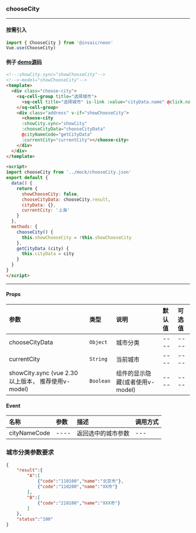 ### chooseCity
---
#### 按需引入

```js
import { ChooseCity } from '@insaic/neon'
Vue.use(ChooseCity)
```

#### 例子 [demo源码](https://github.com/insaic/neon/blob/dev/examples/routers/chooseCity.vue)
```html
<!--:showCity.sync="showChooseCity"-->
<!--v-model="showChooseCity"-->
<template>
  <div class="choose-city">
    <sq-cell-group title="选择城市">
      <sq-cell title="选择城市" is-link :value="cityData.name" @click.native="chooseCity"></sq-cell>
    </sq-cell-group>
    <div class="address" v-if="showChooseCity">
      <choose-city 
      :showCity.sync="showCity"
      :chooseCityData="chooseCityData" 
      @cityNameCode="getCityData" 
      :currentCity="currentCity"></choose-city>
    </div>
  </div>
</template>

<script>
import chooseCity from '../mock/chooseCity.json'
export default {
  data() {
    return {
      showChooseCity: false,
      chooseCityData: chooseCity.result,
      cityData: {},
      currentCity: '上海'
    }
  },
  methods: {
    chooseCity() {
      this.showChooseCity = !this.showChooseCity
    },
    getCityData (city) {
      this.cityData = city
    }
  }
}
</script>
```

---
#### Props
| 参数              | 类型               | 说明            | 默认值 | 可选值 |
| :-----------      | :---------------  | :-------------- | :---- |:----  |
|  chooseCityData   |       `Object`     |    城市分类     | ----   | ----  |
|  currentCity      |       `String`    |    当前城市     | ----   | ----  |
|  showCity.sync (vue 2.30以上版本， 推荐使用v-model)      |       `Boolean`    |    组件的显示隐藏(或者使用v-model)     | ----   | ----  |

#### Event
| 名称              | 参数        |         描述       | 调用方式 |
| :-----------------| :---       |:----------------   | :------ |
| cityNameCode      | ----       | 返回选中的城市参数   | ---     |

### 城市分类参数要求
```json
{
	"result":{
		"A":[
			{"code":"110100","name":"北京市"},
			{"code":"110200","name":"XX市"}
		],
		"B":[
			{"code":"210100","name":"XXX市"}
		]
	},
	"status":"100"
}
```